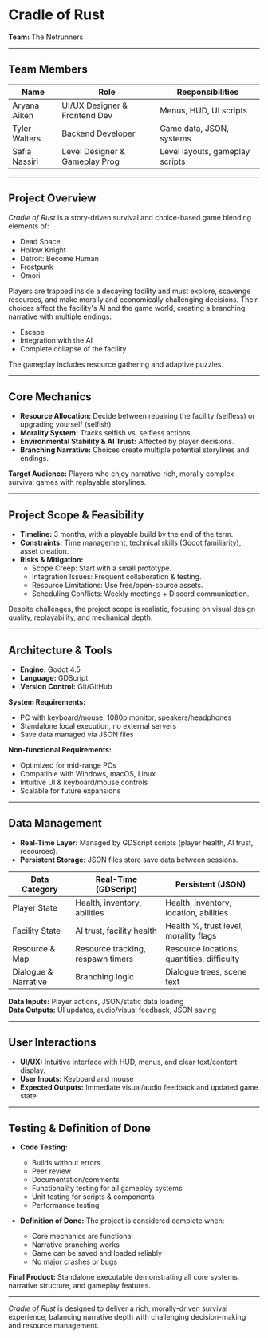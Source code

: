 # Cradle of Rust

**Team:** The Netrunners  

---

## Team Members

| Name           | Role                          | Responsibilities                        |
|----------------|-------------------------------|----------------------------------------|
| Aryana Aiken   | UI/UX Designer & Frontend Dev | Menus, HUD, UI scripts                  |
| Tyler Walters  | Backend Developer             | Game data, JSON, systems                |
| Safia Nassiri  | Level Designer & Gameplay Prog| Level layouts, gameplay scripts         |

---

## Project Overview

*Cradle of Rust* is a story-driven survival and choice-based game blending elements of:

- Dead Space  
- Hollow Knight  
- Detroit: Become Human  
- Frostpunk  
- Omori  

Players are trapped inside a decaying facility and must explore, scavenge resources, and make morally and economically challenging decisions. Their choices affect the facility's AI and the game world, creating a branching narrative with multiple endings:

- Escape  
- Integration with the AI  
- Complete collapse of the facility  

The gameplay includes resource gathering and adaptive puzzles.

---

## Core Mechanics

- **Resource Allocation:** Decide between repairing the facility (selfless) or upgrading yourself (selfish).  
- **Morality System:** Tracks selfish vs. selfless actions.  
- **Environmental Stability & AI Trust:** Affected by player decisions.  
- **Branching Narrative:** Choices create multiple potential storylines and endings.

**Target Audience:** Players who enjoy narrative-rich, morally complex survival games with replayable storylines.

---

## Project Scope & Feasibility

- **Timeline:** 3 months, with a playable build by the end of the term.  
- **Constraints:** Time management, technical skills (Godot familiarity), asset creation.  
- **Risks & Mitigation:**  
  - Scope Creep: Start with a small prototype.  
  - Integration Issues: Frequent collaboration & testing.  
  - Resource Limitations: Use free/open-source assets.  
  - Scheduling Conflicts: Weekly meetings + Discord communication.  

Despite challenges, the project scope is realistic, focusing on visual design quality, replayability, and mechanical depth.

---

## Architecture & Tools

- **Engine:** Godot 4.5  
- **Language:** GDScript  
- **Version Control:** Git/GitHub  

**System Requirements:**  
- PC with keyboard/mouse, 1080p monitor, speakers/headphones  
- Standalone local execution, no external servers  
- Save data managed via JSON files  

**Non-functional Requirements:**  
- Optimized for mid-range PCs  
- Compatible with Windows, macOS, Linux  
- Intuitive UI & keyboard/mouse controls  
- Scalable for future expansions  

---

## Data Management

- **Real-Time Layer:** Managed by GDScript scripts (player health, AI trust, resources).  
- **Persistent Storage:** JSON files store save data between sessions.  

| Data Category       | Real-Time (GDScript)                  | Persistent (JSON)                             |
|--------------------|--------------------------------------|-----------------------------------------------|
| Player State       | Health, inventory, abilities          | Health, inventory, location, abilities       |
| Facility State     | AI trust, facility health             | Health %, trust level, morality flags        |
| Resource & Map     | Resource tracking, respawn timers     | Resource locations, quantities, difficulty   |
| Dialogue & Narrative | Branching logic                     | Dialogue trees, scene text                    |

**Data Inputs:** Player actions, JSON/static data loading  
**Data Outputs:** UI updates, audio/visual feedback, JSON saving  

---

## User Interactions

- **UI/UX:** Intuitive interface with HUD, menus, and clear text/content display.  
- **User Inputs:** Keyboard and mouse  
- **Expected Outputs:** Immediate visual/audio feedback and updated game state  

---

## Testing & Definition of Done

- **Code Testing:**  
  - Builds without errors  
  - Peer review  
  - Documentation/comments  
  - Functionality testing for all gameplay systems  
  - Unit testing for scripts & components  
  - Performance testing  

- **Definition of Done:** The project is considered complete when:  
  - Core mechanics are functional  
  - Narrative branching works  
  - Game can be saved and loaded reliably  
  - No major crashes or bugs  

**Final Product:** Standalone executable demonstrating all core systems, narrative structure, and gameplay features.

---

*Cradle of Rust* is designed to deliver a rich, morally-driven survival experience, balancing narrative depth with challenging decision-making and resource management.
